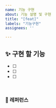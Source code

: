 ```yaml
---
name: 기능 구현
about: 기능 설명 및 구현
title: "[feat]"
labels: "기능구현"
assignees: ''

---
```


## ✨ 구현 할 기능
- [ ] 
- [ ] 
- [ ] 

<br>

### 📕 레퍼런스 